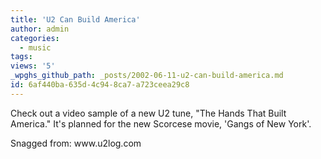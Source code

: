 ```yaml
---
title: 'U2 Can Build America'
author: admin
categories:
  - music
tags: 
views: '5'
_wpghs_github_path: _posts/2002-06-11-u2-can-build-america.md
id: 6af440ba-635d-4c94-8ca7-a723ceea29c8
---
```

<p>Check out a video sample of a new U2 tune, "The Hands That Built America." It's planned for the new Scorcese movie, 'Gangs of New York'.</p>
<p>Snagged from: www.u2log.com</p>

